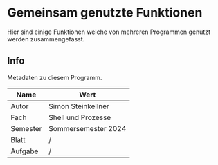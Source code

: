 # Gemeinsam genutzte Funktionen

Hier sind einige Funktionen welche von mehreren Programmen genutzt werden zusammengefasst.

## Info

Metadaten zu diesem Programm.

| Name     | Wert                |
|----------|---------------------|
| Autor    | Simon Steinkellner  |
| Fach     | Shell und Prozesse  |
| Semester | Sommersemester 2024 |
| Blatt    | /                   |
| Aufgabe  | /                   |
